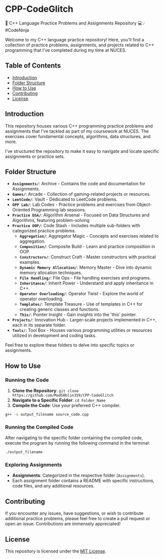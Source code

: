 # CPP-CodeGlitch

🚀 C++ Language Practice Problems and Assignments Repository 💻💡 #CodeNinja

Welcome to my C++ language practice repository! Here, you'll find a collection of practice problems, assignments, and projects related to C++ programming that I've completed during my time at NUCES.

## Table of Contents

- [Introduction](#introduction)
- [Folder Structure](#folder-structure)
- [How to Use](#how-to-use)
- [Contributing](#contributing)
- [License](#license)

## Introduction

This repository houses various C++ programming practice problems and assignments that I've tackled as part of my coursework at NUCES. The exercises cover fundamental concepts, algorithms, data structures, and more.

I've structured the repository to make it easy to navigate and locate specific assignments or practice sets.

## Folder Structure

- **`Assignments/`**: Archive - Contains the code and documentation for Assignments.
- **`Games/`**: Arcade - Collection of gaming-related projects or resources.
- **`LeetCode/`**: Vault - Dedicated to LeetCode problems.
- **`OPP Lab/`**: Lab Codes - Practice problems and exercises from Object-Oriented Programming lab sessions.
- **`Practice DSA/`**: Algorithm Arsenal - Focused on Data Structures and Algorithms, featuring problem-solving
- **`Practice OOP/`**: Code Stash - Includes multiple sub-folders with categorized practice problems.
  - **`Aggregation/`**: Aggregator Magic - Concepts and exercises related to aggregation.
  - **`Composition/`**: Composite Build - Learn and practice composition in OOP.
  - **`Constructors/`**: Construct Craft - Master constructors with practical examples.
  - **`Dynamic Memory Allocation/`**: Memory Master - Dive into dynamic memory allocation techniques.
  - **`File Handling/`**: File Ops - File handling exercises and programs.
  - **`Inheritance/`**: Inherit Power - Understand and apply inheritance in C++.
  - **`Operator Overloading/`**: Operator Twist - Explore the world of operator overloading.
  - **`Templates/`**: Template Treasure - Use of templates in C++ for creating generic classes and functions.
  - **`This/`**: Pointer Insight - Gain insights into the 'this' pointer.
- **`Projects/`**: Innovation Hub - Larger-scale projects implemented in C++, each in its separate folder.
- **`Tools/`**: Tool Box - Houses various programming utilities or resources utilized in development and coding tasks.

Feel free to explore these folders to delve into specific topics or assignments.

## How to Use

### Running the Code

1. **Clone the Repository**: `git clone https://github.com/MadG0blin359/CPP-CodeGlitch`
2. **Navigate to a Specific Folder**: `cd Folder_Name`
3. **Compile the Code**: Use your preferred C++ compiler.

```bash
g++ -o output_filename source_code.cpp
```

### Running the Compiled Code

After navigating to the specific folder containing the compiled code, execute the program by running the following command in the terminal:
   ```bash
  ./output_filename
```

### Exploring Assignments

- **Assignments**: Categorized in the respective folder (`Assignments`).
- Each assignment folder contains a README with specific instructions, code files, and any additional resources.

## Contributing

If you encounter any issues, have suggestions, or wish to contribute additional practice problems, please feel free to create a pull request or open an issue. Contributions are immensely appreciated!

## License

This repository is licensed under the [MIT License](https://github.com/MadG0blin359/CPP-CodeGlitch/blob/main/LICENSE).
